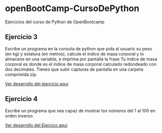 # openBootCamp-CursoDePython
Ejercicios del curso de Python de OpenBootcamp

## Ejercicio 3
Escribe un programa en la consola de python que pida al usuario su peso (en kg) y estatura (en metros), calcule el índice de masa corporal y lo almacene en una variable, e imprima por pantalla la frase Tu índice de masa corporal es donde es el índice de masa corporal calculado redondeado con dos decimales. Tienes que subir capturas de pantalla en una carpeta comprimida zip.

[Ver desarrollo del ejercicio aquí](https://github.com/juandelossantos/openBootCamp-CursoDePython/blob/a7c287025b74827a16970c1c108b4b0636b467a8/imc.py)


## Ejercicio 4
Escribe un programa que sea capaz de mostrar los números del 1 al 100 en orden inverso.

[Ver desarrollo del Ejercico aquí](https://github.com/juandelossantos/openBootCamp-CursoDePython/)